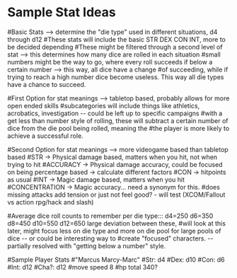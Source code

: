 # Sample Stat Ideas
#Basic Stats --> determine the "die type" used in different situations, d4 through d12
#These stats will include the basic STR DEX CON INT, more to be decided depending
#These might be filtered through a second level of stat --> this determines how many dice are rolled in each situation
#small numbers might be the way to go, where every roll succeeds if below a certain number --> this way, all dice have a change
#of succeeding, while if trying to reach a high number dice become useless. This way all die types have a chance to succeed.

#First Option for stat meanings --> tabletop based, probably allows for more open ended skills
#subcategories will include things like athletics, acrobatics, investigation -- could be left up to specific campaigns
#with a get less than number style of rolling, these will subtract a certain number of dice from the die pool being rolled, meaning the
#the player is more likely to achieve a successful role.


#Second Option for stat meanings --> more videogame based than tabletop based
#STR -> Physical damage based, matters when you hit, not when trying to hit
#ACCURACY -> Physical damage accuracy, could be focused on being percentage based -> calculate different factors
#CON -> hitpoints as usual
#INT -> Magic damage based, matters when you hit
#CONCENTRATION -> Magic accuracy... need a synonym for this.
#does missing attacks add tension or just not feel good? - will test (XCOM/Fallout vs action rpg/hack and slash)

#Average dice roll counts to remember per die type::: d4=250 d6=350 d8=450 d10=550 d12=650 large deviation between these,
#will look at this later, might focus less on die type and more on die pool for large pools of dice -- or could be interesting way to
#create "focused" characters. -- partially resolved with "getting below a number" style.

#Sample Player Stats
#"Marcus Marcy-Marc"
#Str: d4
#Dex: d10
#Con: d6
#Int: d12
#Cha?: d12
#move speed 8
#hp total 340?
